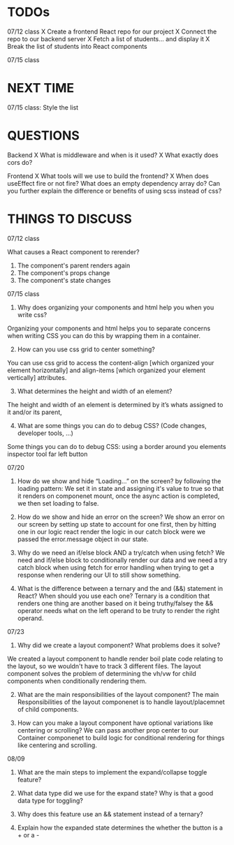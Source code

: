 # TODOs

07/12 class
X Create a frontend React repo for our project
X Connect the repo to our backend server
X Fetch a list of students... and display it
X Break the list of students into React components

07/15 class

# NEXT TIME

07/15 class: Style the list

# QUESTIONS

Backend
X What is middleware and when is it used?
X What exactly does cors do?

Frontend
X What tools will we use to build the frontend?
X When does useEffect fire or not fire? What does an empty dependency array do?
Can you further explain the difference or benefits of using scss instead of css?

# THINGS TO DISCUSS

07/12 class

What causes a React component to rerender?

1. The component's parent renders again
2. The component's props change
3. The component's state changes

07/15 class

1. Why does organizing your components and html help you when you write css?

Organizing your components and html helps you to separate concerns when writing CSS you can do this by wrapping them in a container.

2. How can you use css grid to center something?

You can use css grid to access the content-align [which organized your element horizontally] and align-items [which organized your element vertically] attributes.

3. What determines the height and width of an element?

The height and width of an element is determined by it’s whats assigned to it and/or its parent,

4. What are some things you can do to debug CSS? (Code changes, developer tools, …)

Some things you can do to debug CSS:
using a border around you elements
inspector tool far left button

07/20

1. How do we show and hide “Loading...” on the screen? by following the loading pattern: We set it in state and assigning it's value to true so that it renders on componenet mount, once the async action is completed, we then set loading to false.

2. How do we show and hide an error on the screen? We show an error on our screen by setting up state to account for one first, then by hitting one in our logic react render the logic in our catch block were we passed the error.message object in our state.

3. Why do we need an if/else block AND a try/catch when using fetch? We need and if/else block to conditionally render our data and we need a try catch block when using fetch for error handling when trying to get a response when rendering our UI to still show something.

4. What is the difference between a ternary and the and (&&) statement in React? When should you use each one?
   Ternary is a condition that renders one thing are another based on it being truthy/falsey the && operator needs what on the left operand to be truty to render the right operand.

07/23

1. Why did we create a layout component? What problems does it solve?

We created a layout component to handle render boil plate code relating to the layout, so we wouldn't have to track 3 different files. The layout component solves the problem of determining the vh/vw for child components when conditionally rendering them.

2. What are the main responsibilities of the layout component? The main Responsibilities of the layout componenet is to handle layout/placemnet of child components.

3. How can you make a layout component have optional variations like centering or scrolling? We can pass another prop center to our Container componenet to build logic for conditional rendering for things like centering and scrolling.

08/09

1. What are the main steps to implement the expand/collapse toggle feature?

2. What data type did we use for the expand state? Why is that a good data type for toggling?

3. Why does this feature use an && statement instead of a ternary?

4. Explain how the expanded state determines the whether the button is a + or a -
